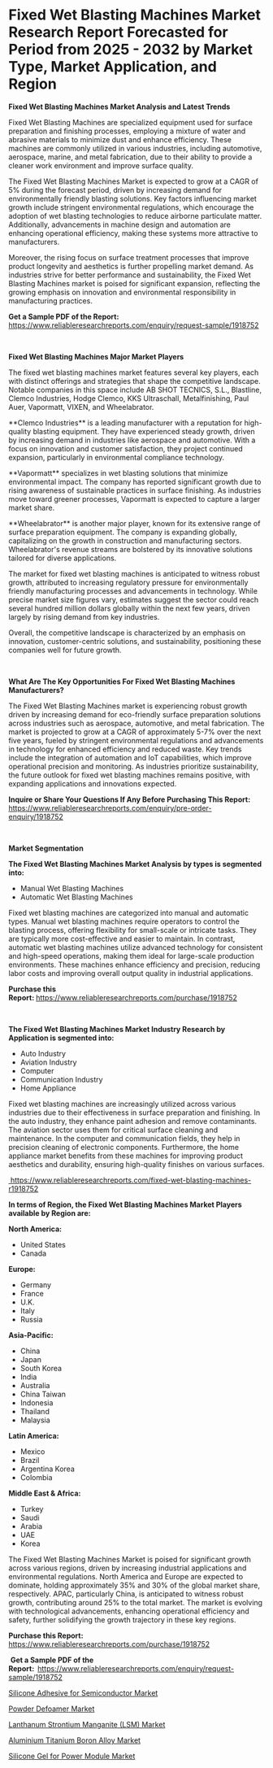 <p><h1>Fixed Wet Blasting Machines Market Research Report Forecasted for Period from 2025 -  2032 by Market Type, Market Application, and Region</h1></p><p><strong>Fixed Wet Blasting Machines Market Analysis and Latest Trends</strong></p>
<p><p>Fixed Wet Blasting Machines are specialized equipment used for surface preparation and finishing processes, employing a mixture of water and abrasive materials to minimize dust and enhance efficiency. These machines are commonly utilized in various industries, including automotive, aerospace, marine, and metal fabrication, due to their ability to provide a cleaner work environment and improve surface quality.</p><p>The Fixed Wet Blasting Machines Market is expected to grow at a CAGR of 5% during the forecast period, driven by increasing demand for environmentally friendly blasting solutions. Key factors influencing market growth include stringent environmental regulations, which encourage the adoption of wet blasting technologies to reduce airborne particulate matter. Additionally, advancements in machine design and automation are enhancing operational efficiency, making these systems more attractive to manufacturers.</p><p>Moreover, the rising focus on surface treatment processes that improve product longevity and aesthetics is further propelling market demand. As industries strive for better performance and sustainability, the Fixed Wet Blasting Machines market is poised for significant expansion, reflecting the growing emphasis on innovation and environmental responsibility in manufacturing practices.</p></p>
<p><strong>Get a Sample PDF of the Report:&nbsp;</strong> <a href="https://www.reliableresearchreports.com/enquiry/request-sample/1918752?utm_campaign=31&utm_medium=2&utm_source=Github&utm_content=ia&utm_term=28032025&utm_id=fixed-wet-blasting-machines">https://www.reliableresearchreports.com/enquiry/request-sample/1918752</a></p>
<p>&nbsp;</p>
<p><strong>Fixed Wet Blasting Machines Major Market Players</strong></p>
<p><p>The fixed wet blasting machines market features several key players, each with distinct offerings and strategies that shape the competitive landscape. Notable companies in this space include AB SHOT TECNICS, S.L., Blastline, Clemco Industries, Hodge Clemco, KKS Ultraschall, Metalfinishing, Paul Auer, Vapormatt, VIXEN, and Wheelabrator.</p><p>**Clemco Industries** is a leading manufacturer with a reputation for high-quality blasting equipment. They have experienced steady growth, driven by increasing demand in industries like aerospace and automotive. With a focus on innovation and customer satisfaction, they project continued expansion, particularly in environmental compliance technology.</p><p>**Vapormatt** specializes in wet blasting solutions that minimize environmental impact. The company has reported significant growth due to rising awareness of sustainable practices in surface finishing. As industries move toward greener processes, Vapormatt is expected to capture a larger market share.</p><p>**Wheelabrator** is another major player, known for its extensive range of surface preparation equipment. The company is expanding globally, capitalizing on the growth in construction and manufacturing sectors. Wheelabrator's revenue streams are bolstered by its innovative solutions tailored for diverse applications.</p><p>The market for fixed wet blasting machines is anticipated to witness robust growth, attributed to increasing regulatory pressure for environmentally friendly manufacturing processes and advancements in technology. While precise market size figures vary, estimates suggest the sector could reach several hundred million dollars globally within the next few years, driven largely by rising demand from key industries.</p><p>Overall, the competitive landscape is characterized by an emphasis on innovation, customer-centric solutions, and sustainability, positioning these companies well for future growth.</p></p>
<p>&nbsp;</p>
<p><strong>What Are The Key Opportunities For Fixed Wet Blasting Machines Manufacturers?</strong></p>
<p><p>The Fixed Wet Blasting Machines market is experiencing robust growth driven by increasing demand for eco-friendly surface preparation solutions across industries such as aerospace, automotive, and metal fabrication. The market is projected to grow at a CAGR of approximately 5-7% over the next five years, fueled by stringent environmental regulations and advancements in technology for enhanced efficiency and reduced waste. Key trends include the integration of automation and IoT capabilities, which improve operational precision and monitoring. As industries prioritize sustainability, the future outlook for fixed wet blasting machines remains positive, with expanding applications and innovations expected.</p></p>
<p><strong>Inquire or Share Your Questions If Any Before Purchasing This Report:</strong> <a href="https://www.reliableresearchreports.com/enquiry/pre-order-enquiry/1918752?utm_campaign=31&utm_medium=2&utm_source=Github&utm_content=ia&utm_term=28032025&utm_id=fixed-wet-blasting-machines">https://www.reliableresearchreports.com/enquiry/pre-order-enquiry/1918752</a></p>
<p>&nbsp;</p>
<p><strong>Market Segmentation</strong></p>
<p><strong>The Fixed Wet Blasting Machines Market Analysis by types is segmented into:</strong></p>
<p><ul><li>Manual Wet Blasting Machines</li><li>Automatic Wet Blasting Machines</li></ul></p>
<p><p>Fixed wet blasting machines are categorized into manual and automatic types. Manual wet blasting machines require operators to control the blasting process, offering flexibility for small-scale or intricate tasks. They are typically more cost-effective and easier to maintain. In contrast, automatic wet blasting machines utilize advanced technology for consistent and high-speed operations, making them ideal for large-scale production environments. These machines enhance efficiency and precision, reducing labor costs and improving overall output quality in industrial applications.</p></p>
<p><strong>Purchase this Report:&nbsp;</strong><a href="https://www.reliableresearchreports.com/purchase/1918752?utm_campaign=31&utm_medium=2&utm_source=Github&utm_content=ia&utm_term=28032025&utm_id=fixed-wet-blasting-machines">https://www.reliableresearchreports.com/purchase/1918752</a></p>
<p>&nbsp;</p>
<p><strong>The Fixed Wet Blasting Machines Market Industry Research by Application is segmented into:</strong></p>
<p><ul><li>Auto Industry</li><li>Aviation Industry</li><li>Computer</li><li>Communication Industry</li><li>Home Appliance</li></ul></p>
<p><p>Fixed wet blasting machines are increasingly utilized across various industries due to their effectiveness in surface preparation and finishing. In the auto industry, they enhance paint adhesion and remove contaminants. The aviation sector uses them for critical surface cleaning and maintenance. In the computer and communication fields, they help in precision cleaning of electronic components. Furthermore, the home appliance market benefits from these machines for improving product aesthetics and durability, ensuring high-quality finishes on various surfaces.</p></p>
<p><a href="https://www.reliableresearchreports.com/fixed-wet-blasting-machines-r1918752?utm_campaign=31&utm_medium=2&utm_source=Github&utm_content=ia&utm_term=28032025&utm_id=fixed-wet-blasting-machines">&nbsp;https://www.reliableresearchreports.com/fixed-wet-blasting-machines-r1918752</a></p>
<p><strong>In terms of Region, the Fixed Wet Blasting Machines Market Players available by Region are:</strong></p>
<p>
    <p> <strong> North America: </strong>
        <ul>
            <li>United States</li>
            <li>Canada</li>
        </ul>
        </p> 
    <p> <strong> Europe: </strong>
        <ul>
            <li>Germany</li>
            <li>France</li>
            <li>U.K.</li>
            <li>Italy</li>
            <li>Russia</li>
        </ul>
        </p> 
    <p> <strong> Asia-Pacific: </strong>
        <ul>
            <li>China</li>
            <li>Japan</li>
            <li>South Korea</li>
            <li>India</li>
            <li>Australia</li>
            <li>China Taiwan</li>
            <li>Indonesia</li>
            <li>Thailand</li>
            <li>Malaysia</li>
        </ul>
        </p> 
    <p> <strong> Latin America: </strong>
        <ul>
            <li>Mexico</li>
            <li>Brazil</li>
            <li>Argentina Korea</li>
            <li>Colombia</li>
        </ul>
        </p> 
    <p> <strong> Middle East & Africa: </strong>
        <ul>
            <li>Turkey</li>
            <li>Saudi</li>
            <li>Arabia</li>
            <li>UAE</li>
            <li>Korea</li>
        </ul>
    </p>
    </p>
<p><p>The Fixed Wet Blasting Machines Market is poised for significant growth across various regions, driven by increasing industrial applications and environmental regulations. North America and Europe are expected to dominate, holding approximately 35% and 30% of the global market share, respectively. APAC, particularly China, is anticipated to witness robust growth, contributing around 25% to the total market. The market is evolving with technological advancements, enhancing operational efficiency and safety, further solidifying the growth trajectory in these key regions.</p></p>
<p><strong>Purchase this Report: </strong><a href="https://www.reliableresearchreports.com/purchase/1918752?utm_campaign=31&utm_medium=2&utm_source=Github&utm_content=ia&utm_term=28032025&utm_id=fixed-wet-blasting-machines">https://www.reliableresearchreports.com/purchase/1918752</a></p>
<p>&nbsp;<strong>Get a Sample PDF of the Report:&nbsp;&nbsp;</strong><a href="https://www.reliableresearchreports.com/enquiry/request-sample/1918752?utm_campaign=31&utm_medium=2&utm_source=Github&utm_content=ia&utm_term=28032025&utm_id=fixed-wet-blasting-machines">https://www.reliableresearchreports.com/enquiry/request-sample/1918752</a></p>
<p><strong></strong></p>
<p><p><a href="https://github.com/kirstejuvet/Market-Research-Report-List-1/blob/main/silicone-adhesive-for-semiconductor-market.md?utm_campaign=31&utm_medium=2&utm_source=Github&utm_content=ia&utm_term=28032025&utm_id=fixed-wet-blasting-machines">Silicone Adhesive for Semiconductor Market</a></p><p><a href="https://github.com/trossdushi7u/Market-Research-Report-List-1/blob/main/powder-defoamer-market.md?utm_campaign=31&utm_medium=2&utm_source=Github&utm_content=ia&utm_term=28032025&utm_id=fixed-wet-blasting-machines">Powder Defoamer Market</a></p><p><a href="https://github.com/abuegalawixo/Market-Research-Report-List-1/blob/main/lanthanum-strontium-manganite-lsm-market.md?utm_campaign=31&utm_medium=2&utm_source=Github&utm_content=ia&utm_term=28032025&utm_id=fixed-wet-blasting-machines">Lanthanum Strontium Manganite (LSM) Market</a></p><p><a href="https://github.com/jhoonatsev/Market-Research-Report-List-1/blob/main/aluminium-titanium-boron-alloy-market.md?utm_campaign=31&utm_medium=2&utm_source=Github&utm_content=ia&utm_term=28032025&utm_id=fixed-wet-blasting-machines">Aluminium Titanium Boron Alloy Market</a></p><p><a href="https://github.com/godutetraeva/Market-Research-Report-List-1/blob/main/silicone-gel-for-power-module-market.md?utm_campaign=31&utm_medium=2&utm_source=Github&utm_content=ia&utm_term=28032025&utm_id=fixed-wet-blasting-machines">Silicone Gel for Power Module Market</a></p></p>
